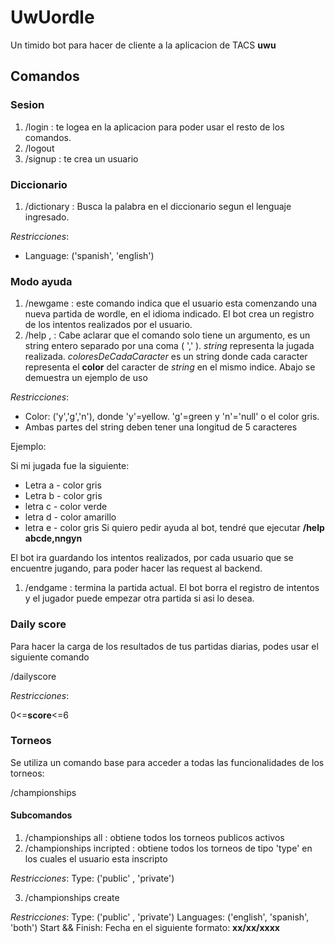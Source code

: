 # UwUordle

Un timido bot para hacer de cliente a la aplicacion de TACS  **uwu**

## Comandos

### Sesion
1. /login <username> <password> : te logea en la aplicacion para poder usar el resto de los comandos.
2. /logout
3. /signup <username> <password> : te crea un usuario


### Diccionario
1. /dictionary <language> <word> : Busca la palabra en el diccionario segun el lenguaje ingresado.

*Restricciones*:
- Language: ('spanish', 'english')

### Modo ayuda
1. /newgame <language>: este comando indica que el usuario esta comenzando una nueva partida de wordle, en el idioma indicado. El bot crea un registro de los intentos realizados por el usuario.
2. /help <string>,<coloresDeCadaCaracter> : Cabe aclarar que el comando solo tiene un argumento, es un string entero separado por una coma ( ',' ). *string* representa la jugada realizada. *coloresDeCadaCaracter* es un string donde cada caracter representa el **color** del caracter de *string* en el mismo indice. Abajo se demuestra un ejemplo de uso

*Restricciones*:
- Color: ('y','g','n'), donde 'y'=yellow. 'g'=green y 'n'='null' o el color gris.
- Ambas partes del string deben tener una longitud de 5 caracteres

Ejemplo: 

Si mi jugada fue la siguiente: 
* Letra a - color gris
* Letra b - color gris
* letra c - color verde
* letra d - color amarillo
* letra e - color gris
Si quiero pedir ayuda al bot, tendré que ejecutar **/help abcde,nngyn**

El bot ira guardando los intentos realizados, por cada usuario que se encuentre jugando, para poder hacer las request al backend.


1. /endgame : termina la partida actual. El bot borra el registro de intentos y el jugador puede empezar otra partida si asi lo desea.

### Daily score

Para hacer la carga de los resultados de tus partidas diarias, podes usar el siguiente comando

/dailyscore <score> <language>

*Restricciones*:

0<=**score**<=6


### Torneos

Se utiliza un comando base para acceder a todas las funcionalidades de los torneos:

/championships

#### Subcomandos

1. /championships all : obtiene todos los torneos publicos activos
2. /championships incripted <type> : obtiene todos los torneos de tipo 'type' en los cuales el usuario esta inscripto

*Restricciones*:
Type: ('public' , 'private')

3. /championships create <name> <type> <languages> <start> <finish>

*Restricciones*:
Type: ('public' , 'private')
Languages: ('english', 'spanish', 'both')
Start && Finish: Fecha en el siguiente formato: **xx/xx/xxxx**
